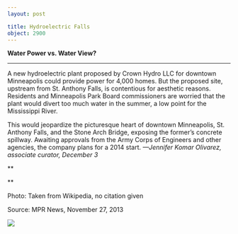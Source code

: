 ```yaml
---
layout: post

title: Hydroelectric Falls
object: 2900
---
```

**Water Power vs. Water View?**

****

A new hydroelectric plant proposed by Crown Hydro LLC for downtown Minneapolis could provide power for 4,000 homes. But the proposed site, upstream from St. Anthony Falls, is contentious for aesthetic reasons. Residents and Minneapolis Park Board commissioners are worried that the plant would divert too much water in the summer, a low point for the Mississippi River. 

This would jeopardize the picturesque heart of downtown Minneapolis, St. Anthony Falls, and the Stone Arch Bridge, exposing the former’s concrete spillway. Awaiting approvals from the Army Corps of Engineers and other agencies, the company plans for a 2014 start. *—Jennifer Komar Olivarez, associate curator, December 3*

**

**

Photo: Taken from Wikipedia, no citation given

Source: MPR News, November 27, 2013

![]({{siteurl.base}}/images/13.12.3_Hydro_JKO_EDIT-1.jpeg)
